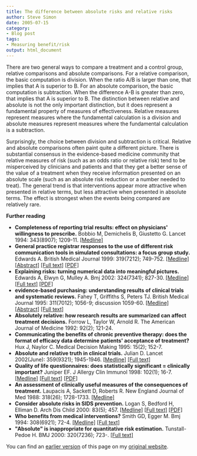 ```yaml
---
title: The difference between absolute risks and relative risks
author: Steve Simon
date: 2005-07-15
category:
- Blog post
tags:
- Measuring benefit/risk
output: html_document
---
```

There are two general ways to compare a treatment and a control group,
relative comparisons and absolute comparisons. For a relative
comparison, the basic computation is division. When the ratio A/B is
larger than one, that implies that A is superior to B. For an absolute
comparison, the basic computation is subtraction. When the difference
A-B is greater than zero, that implies that A is superior to B. The
distinction between relative and absolute is not the only important
distinction, but it does represent a fundamental property of measures of
effectiveness. Relative measures represent measures where the
fundamental calculation is a division and absolute measures represent
measures where the fundamental calculation is a subtraction.

Surprisingly, the choice between division and subtraction is critical.
Relative and absolute comparisons often paint quite a different picture.
There is substantial consensus in the evidence-based medicine community
that relative measures of risk (such as an odds ratio or relative risk)
tend to be misperceived by clinicians and patients and that they get a
better sense of the value of a treatment when they receive information
presented on an absolute scale (such as an absolute risk reduction or a
number needed to treat). The general trend is that interventions appear
more attractive when presented in relative terms, but less attractive
when presented in absolute terms. The effect is strongest when the
events being compared are relatively rare.

**Further reading**

-   **Completeness of reporting trial results: effect on physicians\'
    willingness to prescribe.** Bobbio M, Demichelis B, Giustetto G.
    Lancet 1994: 343(8907); 1209-11.
    [\[Medline\]](http://www.ncbi.nlm.nih.gov/entrez/query.fcgi?cmd=Retrieve&db=PubMed&list_uids=7909875&dopt=Abstract)
-   **General practice registrar responses to the use of different risk
    communication tools in simulated consultations: a focus group
    study.** Edwards A. British Medical Journal 1999: 319(7212);
    749-752.
    [\[Medline\]](http://www.ncbi.nlm.nih.gov/entrez/query.fcgi?cmd=Retrieve&db=PubMed&list_uids=10488001&dopt=Abstract)
    [\[Abstract\]](http://bmj.bmjjournals.com/cgi/content/abstract/319/7212/749)
    [\[Full
    text\]](http://bmj.bmjjournals.com/cgi/content/full/319/7212/749)
    [\[PDF\]](http://bmj.bmjjournals.com/cgi/reprint/319/7212/749.pdf)
-   **Explaining risks: turning numerical data into meaningful
    pictures.** Edwards A, Elwyn G, Mulley A. Bmj 2002: 324(7341);
    827-30.
    [\[Medline\]](http://www.ncbi.nlm.nih.gov/entrez/query.fcgi?cmd=Retrieve&db=PubMed&list_uids=11934777&dopt=Abstract)
    [\[Full text\]](http://bmj.com/cgi/content/full/324/7341/827)
    [\[PDF\]](http://bmj.com/cgi/reprint/324/7341/827.pdf)
-   **evidence-based purchasing: understanding results of clinical
    trials and systematic reviews.** Fahey T, Griffiths S, Peters TJ.
    British Medical Journal 1995: 311(7012); 1056-9; discussion 1059-60.
    [\[Medline\]](http://www.ncbi.nlm.nih.gov/entrez/query.fcgi?cmd=Retrieve&db=PubMed&list_uids=7580661&dopt=Abstract)
    [\[Abstract\]](http://bmj.com/cgi/content/abstract/311/7012/1056)
    [\[Full text\]](http://bmj.com/cgi/content/full/311/7012/1056)
-   **Absolutely relative: how research results are summarized can
    affect treatment decisions.** Forrow L, Taylor W, Arnold R. The
    American Journal of Medicine 1992: 92(2); 121-24.
-   **Communicating the benefits of chronic preventive therapy: does the
    format of efficacy data determine patients\' acceptance of
    treatment?** Hux J, Naylor C. Medical Decision Making 1995: 15(2);
    152-7.
-   **Absolute and relative truth in clinical trials.** Julian D. Lancet
    2002(June): 359(9321); 1945-1946.
    [\[Medline\]](http://www.ncbi.nlm.nih.gov/entrez/query.fcgi?cmd=Retrieve&db=PubMed&list_uids=12057577&dopt=Abstract)
    [\[Full
    text\]](http://www.thelancet.com/journals/lancet/article/PIIS0140673602087500/fulltext)
-   **Quality of life questionnaires: does statistically significant =
    clinically important?** Juniper EF. J Allergy Clin Immunol 1998:
    102(1); 16-7.
    [\[Medline\]](http://www.ncbi.nlm.nih.gov/entrez/query.fcgi?cmd=Retrieve&db=PubMed&list_uids=9679842&dopt=Abstract)
    [\[Full
    text\]](http://www2.us.elsevierhealth.com/scripts/om.dll/serve?retrieve=/pii/S0091674998002334&nav=full)
    [\[PDF\]](http://www2.us.elsevierhealth.com/scripts/om.dll/serve?action=get-media&id=a90088&trueID=pdf_90088&location=jai981021&type=pdf&name=x.pdf)
-   **An assessment of clinically useful measures of the consequences of
    treatment.** Laupacis A, Sackett D, Roberts R. New England Journal
    of Med 1988: 318(26); 1728-1733.
    [\[Medline\]](http://www.ncbi.nlm.nih.gov/entrez/query.fcgi?cmd=Retrieve&db=PubMed&list_uids=3374545&dopt=Abstract)
-   **Consider absolute risks in SIDS prevention.** Logan S, Bedford H,
    Elliman D. Arch Dis Child 2000: 83(5); 457.
    [\[Medline\]](http://www.ncbi.nlm.nih.gov/entrez/query.fcgi?cmd=Retrieve&db=PubMed&list_uids=11203153&dopt=Abstract)
    [\[Full
    text\]](http://adc.bmjjournals.com/cgi/content/full/83/5/456d)
    [\[PDF\]](http://adc.bmjjournals.com/cgi/reprint/83/5/456d.pdf)
-   **Who benefits from medical interventions?** Smith GD, Egger M. Bmj
    1994: 308(6921); 72-4.
    [\[Medline\]](http://www.ncbi.nlm.nih.gov/entrez/query.fcgi?cmd=Retrieve&db=PubMed&list_uids=8298415&dopt=Abstract)
    [\[Full text\]](http://bmj.com/cgi/content/full/308/6921/72)
-   **\"Absolute\" is inappropriate for quantitative risk estimation.**
    Tunstall-Pedoe H. BMJ 2000: 320(7236); 723-. [\[Full
    text\]](http://bmj.com/cgi/content/full/320/7236/723)

You can find an [earlier version](http://www.pmean.com/05/AbsoluteRisk.html) of this page on my [original website](http://www.pmean.com/original_site.html).
